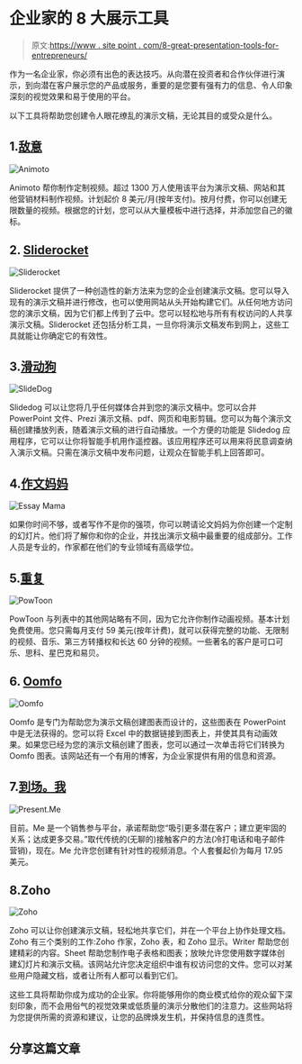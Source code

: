 # 企业家的 8 大展示工具

> 原文:[https://www . site point . com/8-great-presentation-tools-for-entrepreneurs/](https://www.sitepoint.com/8-great-presentation-tools-for-entrepreneurs/)

作为一名企业家，你必须有出色的表达技巧。从向潜在投资者和合作伙伴进行演示，到向潜在客户展示您的产品或服务，重要的是您要有强有力的信息、令人印象深刻的视觉效果和易于使用的平台。

以下工具将帮助您创建令人眼花缭乱的演示文稿，无论其目的或受众是什么。

## 1.[敌意](https://animoto.com/)

![Animoto](../Images/d8c0806705e85ca25664bb38cd6c666c.png)

Animoto 帮你制作定制视频。超过 1300 万人使用该平台为演示文稿、网站和其他营销材料制作视频。计划起价 8 美元/月(按年支付)。按月付费，你可以创建无限数量的视频。根据您的计划，您可以从大量模板中进行选择，并添加您自己的徽标。

## 2. [Sliderocket](http://www.sliderocket.com/)

![Sliderocket](../Images/2a326d598b27f59fd9e8fd1c68e8a7f7.png)

Sliderocket 提供了一种创造性的新方法来为您的企业创建演示文稿。您可以导入现有的演示文稿并进行修改，也可以使用网站从头开始构建它们。从任何地方访问您的演示文稿，因为它们都上传到了云中。您可以轻松地与所有有权访问的人共享演示文稿。Sliderocket 还包括分析工具，一旦你将演示文稿发布到网上，这些工具就能让你确定它的有效性。

## 3.[滑动狗](http://slidedog.com/)

![SlideDog](../Images/1d388a3e14640f9ac7339d43f1a67a57.png)

Slidedog 可以让您将几乎任何媒体合并到您的演示文稿中。您可以合并 PowerPoint 文件、Prezi 演示文稿、pdf、网页和电影剪辑。您可以为每个演示文稿创建播放列表，随着演示文稿的进行自动播放。一个方便的功能是 Slidedog 应用程序，它可以让你将智能手机用作遥控器。该应用程序还可以用来将民意调查纳入演示文稿。只需在演示文稿中发布问题，让观众在智能手机上回答即可。

## 4.[作文妈妈](https://www.essaymama.com/buy-custom-powerpoint-presentation/)

![Essay Mama](../Images/41ef3100cb61ced431329db3d282985f.png)

如果你时间不够，或者写作不是你的强项，你可以聘请论文妈妈为你创建一个定制的幻灯片。他们将了解你和你的企业，并找出演示文稿中最重要的组成部分。工作人员是专业的，作家都在他们的专业领域有高级学位。

## 5.[重复](https://www.powtoon.com/)

![PowToon](../Images/244d1f9a28e118429c0c1b0c273d8e0a.png)

PowToon 与列表中的其他网站略有不同，因为它允许你制作动画视频。基本计划免费使用。您只需每月支付 59 美元(按年计费)，就可以获得完整的功能、无限制的视频、音乐、第三方转播权和长达 60 分钟的视频。一些著名的客户是可口可乐、思科、星巴克和易贝。

## 6. [Oomfo](http://oomfo.com/)

![Oomfo](../Images/499ebc558e6a5a5e225de864be6a0a39.png)

Oomfo 是专门为帮助您为演示文稿创建图表而设计的，这些图表在 PowerPoint 中是无法获得的。您可以将 Excel 中的数据链接到图表上，并使其具有动画效果。如果您已经为您的演示文稿创建了图表，您可以通过一次单击将它们转换为 Oomfo 图表。该网站还有一个有用的博客，为企业家提供有用的信息和资源。

## 7.[到场。我](https://present.me/content/)

![Present.Me](../Images/1157bf8839dee8748200a1edfb718760.png)

目前。Me 是一个销售参与平台，承诺帮助您“吸引更多潜在客户；建立更牢固的关系；达成更多交易。”取代传统的(无聊的)接触客户的方法(冷打电话和电子邮件营销)，现在。Me 允许您创建有针对性的视频消息。个人套餐起价为每月 17.95 美元。

## 8.Zoho

![Zoho](../Images/b6d2547984cf690e1e2d308e5a30a4b5.png)

Zoho 可以让你创建演示文稿，轻松地共享它们，并在一个平台上协作处理文档。Zoho 有三个类别的工作:Zoho 作家，Zoho 表，和 Zoho 显示。Writer 帮助您创建精彩的内容。Sheet 帮助您制作电子表格和图表；放映允许您使用数字媒体创建幻灯片和演示文稿。该网站允许您决定组织中谁有权访问您的文件。您可以对某些用户隐藏文档，或者让所有人都可以看到它们。

这些工具将帮助你成为成功的企业家。你将能够用你的商业模式给你的观众留下深刻印象，而不会用俗气的视觉效果或低质量的演示分散他们的注意力。这些网站将为您提供所需的资源和建议，让您的品牌焕发生机，并保持信息的连贯性。

## 分享这篇文章
